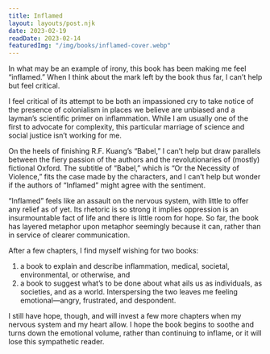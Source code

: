 ```yaml
---
title: Inflamed
layout: layouts/post.njk
date: 2023-02-19
readDate: 2023-02-14
featuredImg: "/img/books/inflamed-cover.webp"
---
```


In what may be an example of irony, this book has been making me feel “inflamed.” When I think about the mark left by the book thus far, I can’t help but feel critical.
<!-- excerpt -->

<section class="two-column">

I feel critical of its attempt to be both an impassioned cry to take notice of the presence of colonialism in places we believe are unbiased and a layman’s scientific primer on inflammation. While I am usually one of the first to advocate for complexity, this particular marriage of science and social justice isn’t working for me.

On the heels of finishing R.F. Kuang’s “Babel,” I can’t help but draw parallels between the fiery passion of the authors and the revolutionaries of (mostly) fictional Oxford. The subtitle of “Babel,” which is “Or the Necessity of Violence,” fits the case made by the characters, and I can’t help but wonder if the authors of “Inflamed” might agree with the sentiment.

“Inflamed” feels like an assault on the nervous system, with little to offer any relief as of yet. Its rhetoric is so strong it implies oppression is an insurmountable fact of life and there is little room for hope. So far, the book has layered metaphor upon metaphor seemingly because it can, rather than in service of clearer communication.

After a few chapters, I find myself wishing for two books: 
1. a book to explain and describe inflammation, medical, societal, environmental, or otherwise, and 
2. a book to suggest what’s to be done about what ails us as individuals, as societies, and as a world. Interspersing the two leaves me feeling emotional—angry, frustrated, and despondent.

I still have hope, though, and will invest a few more chapters when my nervous system and my heart allow. I hope the book begins to soothe and turns down the emotional volume, rather than continuing to inflame, or it will lose this sympathetic reader.

</section>